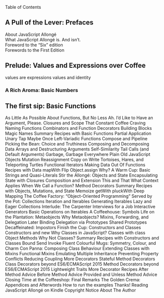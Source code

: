 Table of Contents
## A Pull of the Lever: Prefaces
About JavaScript Allongé   
What JavaScript Allongé is. And isn’t.   
Foreword to the “Six” edition   
Forewords to the First Edition   
## Prelude: Values and Expressions over Coffee
values are expressions
values and identity
### A Rich Aroma: Basic Numbers
## The first sip: Basic Functions
As Little As Possible About Functions, But No Less
Ah. I’d Like to Have an Argument, Please.
Closures and Scope
That Constant Coffee Craving
Naming Functions
Combinators and Function Decorators
Building Blocks
Magic Names
Summary
Recipes with Basic Functions
Partial Application
Unary
Tap
Maybe
Once
Left-Variadic Functions
Compose and Pipeline
Picking the Bean: Choice and Truthiness
Composing and Decomposing Data
Arrays and Destructuring Arguments
Self-Similarity
Tail Calls (and Default Arguments)
Garbage, Garbage Everywhere
Plain Old JavaScript Objects
Mutation
Reassignment
Copy on Write
Tortoises, Hares, and Teleporting Turtles
Functional Iterators
Making Data Out Of Functions
Recipes with Data
mapWith
Flip
Object.assign
Why?
A Warm Cup: Basic Strings and Quasi-Literals
Stir the Allongé: Objects and State
Encapsulating State with Closures
Composition and Extension
This and That
What Context Applies When We Call a Function?
Method Decorators
Summary
Recipes with Objects, Mutations, and State
Memoize
getWith
pluckWith
Deep Mapping
The Coffee Factory: “Object-Oriented Programming”
Served by the Pot: Collections
Iteration and Iterables
Generating Iterables
Lazy and Eager Collections
Interlude: The Carpenter Interviews for a Job
Interactive Generators
Basic Operations on Iterables
A Coffeehouse: Symbols
Life on the Plantation: Metaobjects
Why Metaobjects?
Mixins, Forwarding, and Delegation
Later Binding
Delegation via Prototypes
Shared Prototypes
Decaffeinated: Impostors
Finish the Cup: Constructors and Classes
Constructors and new
Why Classes in JavaScript?
Classes with class
Object Methods
Why Not Classes?
Summary
Recipes with Constructors and Classes
Bound
Send
Invoke
Fluent
Colourful Mugs: Symmetry, Colour, and Charm
Con Panna: Composing Class Behaviour
Extending Classes with Mixins
Functional Mixins
Emulating Multiple Inheritance
Preventing Property Conflicts
Reducing Coupling
More Decorators
Stateful Method Decorators
Class Decorators beyond ES6/ECMAScript 2015
Method Decorators beyond ES6/ECMAScript 2015
Lightweight Traits
More Decorator Recipes
After Method Advice
Before Method Advice
Provided and Unless
Method Advice
Closing Time at the Coffeeshop: Final Remarks
The Golden Crema: Appendices and Afterwords
How to run the examples
Thanks!
Reading JavaScript Allongé on Kindle
Copyright Notice
About The Author
